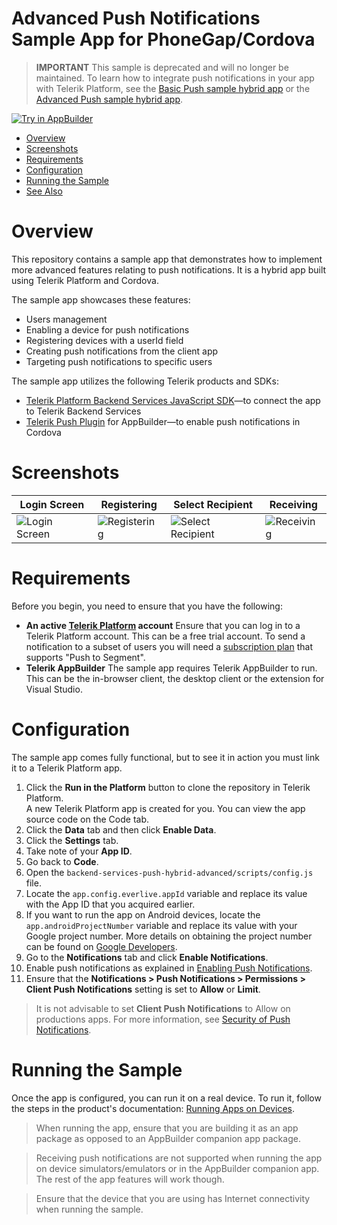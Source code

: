 # Advanced Push Notifications Sample App for PhoneGap/Cordova

> **IMPORTANT** This sample is deprecated and will no longer be maintained. To learn how to integrate push notifications in your app with Telerik Platform, see the [Basic Push sample hybrid app](http://docs.telerik.com/platform/samples/backend-services-push-hybrid/) or the [Advanced Push sample hybrid app](http://docs.telerik.com/platform/samples/backend-services-push-hybrid-advanced/). 

<a href="https://platform.telerik.com/#appbuilder/clone/https://github.com/Telerik-Verified-Plugins/PushNotification-DemoApp.git" target="_blank"><img src="http://docs.telerik.com/platform/samples/images/try-in-appbuilder.png" alt="Try in AppBuilder" title="Try in Telerik Platform" /></a>

<a id="top"></a>
* [Overview](#overview)
* [Screenshots](#screenshots)
* [Requirements](#requirements)
* [Configuration](#configuration)
* [Running the Sample](#running-the-sample)
* [See Also](#see-also)

# Overview

This repository contains a sample app that demonstrates how to implement more advanced features relating to push notifications. It is a hybrid app built using Telerik Platform and Cordova.

The sample app showcases these features:

* Users management
* Enabling a device for push notifications
* Registering devices with a userId field
* Creating push notifications from the client app
* Targeting push notifications to specific users

The sample app utilizes the following Telerik products and SDKs:

- [Telerik Platform Backend Services JavaScript SDK](http://docs.telerik.com/platform/backend-services/javascript/getting-started-javascript-sdk)&mdash;to connect the app to Telerik Backend Services
- [Telerik Push Plugin](https://github.com/Telerik-Verified-Plugins/PushNotification) for AppBuilder&mdash;to enable push notifications in Cordova

# Screenshots

Login Screen|Registering|Select Recipient|Receiving
---|---|---|---
![Login Screen](https://raw.githubusercontent.com/telerik/backend-services-push-hybrid-advanced/master/screenshots/android-login-screen.png)|![Registering](https://raw.githubusercontent.com/telerik/backend-services-push-hybrid-advanced/master/screenshots/android-registering.png)|![Select Recipient](https://raw.githubusercontent.com/telerik/backend-services-push-hybrid-advanced/master/screenshots/android-send-select.png)|![Receiving](https://raw.githubusercontent.com/telerik/backend-services-push-hybrid-advanced/master/screenshots/android-sending-receiving.png)

# Requirements

Before you begin, you need to ensure that you have the following:

- **An active [Telerik Platform](https://platform.telerik.com) account**
Ensure that you can log in to a Telerik Platform account. This can be a free trial account. To send a notification to a subset of users you will need a [subscription plan](http://www.telerik.com/purchase/platform) that supports "Push to Segment".
- **Telerik AppBuilder**
The sample app requires Telerik AppBuilder to run. This can be the in-browser client, the desktop client or the extension for Visual Studio.

# Configuration

The sample app comes fully functional, but to see it in action you must link it to a Telerik Platform app.


1. Click the **Run in the Platform** button to clone the repository in Telerik Platform.<br>
	A new Telerik Platform app is created for you. You can view the app source code on the Code tab.
2. Click the **Data** tab and then click **Enable Data**.
4. Click the **Settings** tab.
5. Take note of your **App ID**.
6. Go back to **Code**.
3. Open the `backend-services-push-hybrid-advanced/scripts/config.js` file.
4. Locate the `app.config.everlive.appId` variable and replace its value with the App ID that you acquired earlier.
9. If you want to run the app on Android devices, locate the `app.androidProjectNumber` variable and replace its value with your Google project number. More details on obtaining the project number can be found on [Google Developers](https://developers.google.com/console/help/new/#projectnumber).
10. Go to the **Notifications** tab and click **Enable Notifications**.
11. Enable push notifications as explained in [Enabling Push Notifications](http://docs.telerik.com/platform/backend-services/javascript/push-notifications/push-enabling).
11. Ensure that the **Notifications > Push Notifications > Permissions > Client Push Notifications** setting is set to **Allow** or **Limit**.

> It is not advisable to set **Client Push Notifications** to Allow on productions apps. For more information, see [Security of Push Notifications](http://docs.telerik.com/platform/backend-services/ios/push-notifications/push-security).

# Running the Sample

Once the app is configured, you can run it on a real device. To run it, follow the steps in the product's documentation: [Running Apps on Devices](http://docs.telerik.com/platform/appbuilder/testing-your-app/running-on-devices/working-with-devices).

> When running the app, ensure that you are building it as an app package as opposed to an AppBuilder companion app package.

> Receiving push notifications are not supported when running the app on device simulators/emulators or in the AppBuilder companion app. The rest of the app features will work though.

> Ensure that the device that you are using has Internet connectivity when running the sample.
